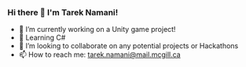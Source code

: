 ### Hi there 👋  I'm Tarek Namani!

- 🔭 I’m currently working on a Unity game project!
- 🌱 Learning C#
- 👯 I’m looking to collaborate on any potential projects or Hackathons
- 📫 How to reach me: tarek.namani@mail.mcgill.ca

